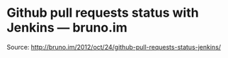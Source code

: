 # Github pull requests status with Jenkins — bruno.im

Source: http://bruno.im/2012/oct/24/github-pull-requests-status-jenkins/
